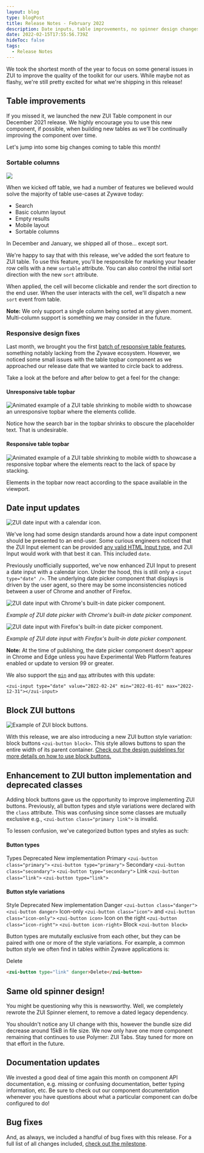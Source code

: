 ```yaml
---
layout: blog
type: blogPost
title: Release Notes - February 2022
description: Date inputs, table improvements, no spinner design changes, and bug fixes!
date: 2022-02-15T17:55:56.739Z
hideToc: false
tags:
  - Release Notes
---
```

We took the shortest month of the year to focus on some general issues in ZUI to improve the quality of the toolkit for our users. While maybe not as flashy, we're still pretty excited for what we're shipping in this release!

## Table improvements

If you missed it, we launched the new ZUI Table component in our December 2021 release. We highly encourage you to use this new component, if possible, when building new tables as we'll be continually improving the component over time.

Let's jump into some big changes coming to table this month!

<docs-spacer size="small"></docs-spacer>

### Sortable columns

![](/images/zui-table-sortable-example.png)

When we kicked off table, we had a number of features we believed would solve the majority of table use-cases at Zywave today:

* Search 
* Basic column layout 
* Empty results 
* Mobile layout 
* Sortable columns 

In December and January, we shipped all of those... except sort. 

We're happy to say that with this release, we've added the sort feature to ZUI table. To use this feature, you'll be responsible for marking your header row cells with a new `sortable` attribute. You can also control the initial sort direction with the new `sort` attribute. 

When applied, the cell will become clickable and render the sort direction to the end user. When the user interacts with the cell, we'll dispatch a new `sort` event from table.

<docs-note><strong>Note:</strong> We only support a single column being sorted at any given moment. Multi-column support is something we may consider in the future.</docs-note>

<docs-spacer size="small"></docs-spacer>

### Responsive design fixes

Last month, we brought you the first [batch of responsive table features](https://booster.zywave.dev/blog/posts/2022-01-20-release-notes-january-2022/#zui-table-is-now-mobile-responsive), something notably lacking from the Zywave ecosystem. However, we noticed some small issues with the table topbar component as we approached our release date that we wanted to circle back to address.

Take a look at the before and after below to get a feel for the change:

<docs-spacer size="small"></docs-spacer>

#### Unresponsive table topbar

![Animated example of a ZUI table shrinking to mobile width to showcase an unresponsive topbar where the elements collide.](/images/zui-table-topbar-unresponsive-example.gif)

Notice how the search bar in the topbar shrinks to obscure the placeholder text. That is undesirable.

<docs-spacer size="small"></docs-spacer>

#### Responsive table topbar

![Animated example of a ZUI table shrinking to mobile width to showcase a responsive topbar where the elements react to the lack of space by stacking.](/images/zui-table-topbar-responsive-example.gif)

Elements in the topbar now react according to the space available in the viewport.

<docs-spacer></docs-spacer>
## Date input updates

![ZUI date input with a calendar icon.](/images/zui-input-date.png)

We've long had some design standards around how a date input component should be presented to an end-user. Some curious engineers noticed that the ZUI Input element can be provided [any valid HTML Input type](https://developer.mozilla.org/en-US/docs/Web/HTML/Element/Input#input_types), and ZUI Input would work with that best it can. This included `date`. 

Previously unofficially supported, we've now enhanced ZUI Input to present a date input with a calendar icon. Under the hood, this is still only a `<input type="date" />`. The underlying date picker component that displays is driven by the user agent, so there may be some inconsistencies noticed between a user of Chrome and another of Firefox.

![ZUI date input with Chrome's built-in date picker component.](/images/zui-input-date-chrome.png)

*Example of ZUI date picker with Chrome's built-in date picker component.*

<docs-spacer size="small"></docs-spacer>

![ZUI date input with Firefox's built-in date picker component.](/images/zui-input-date-firefox.png)

*Example of ZUI date input with Firefox's built-in date picker component.*

<docs-note><strong>Note:</strong> At the time of publishing, the date picker component doesn't appear in Chrome and Edge unless you have Experimental Web Platform features enabled or update to version 99 or greater.</docs-note>

We also support the [`min`](https://developer.mozilla.org/en-US/docs/Web/HTML/Element/input/date#min) and [`max`](https://developer.mozilla.org/en-US/docs/Web/HTML/Element/input/date#max) attributes with this update:

```
<zui-input type="date" value="2022-02-24" min="2022-01-01" max="2022-12-31"></zui-input>
```

<docs-spacer></docs-spacer>

## Block ZUI buttons

![Example of ZUI block buttons.](/images/zui-button-block-example.png)

With this release, we are also introducing a new ZUI button style variation: block buttons `<zui-button block>`. This style allows buttons to span the entire width of its parent container. [Check out the design guidelines for more details on how to use block buttons.](https://booster.zywave.dev/design-system/components/buttons/?tab=usage)

<docs-spacer></docs-spacer>

## Enhancement to ZUI button implementation and deprecated classes

Adding block buttons gave us the opportunity to improve implementing ZUI buttons. Previously, all button types and style variations were declared with the `class` attribute. This was confusing since some classes are mutually exclusive e.g., `<zui-button class="primary link">` is invalid.

To lessen confusion, we've categorized button types and styles as such:

<docs-spacer size="small"></docs-spacer>

#### Button types

<zui-table style="--zui-table-columns-template: 12ch 1fr 1fr;">
  <zui-table-row header>
    <zui-table-cell>Types</zui-table-cell>
    <zui-table-cell>Deprecated</zui-table-cell>
    <zui-table-cell>New implementation</zui-table-cell>
  </zui-table-row>
  <zui-table-row>
    <zui-table-cell>Primary</zui-table-cell>
    <zui-table-cell><code>&lt;zui-button class="primary"&gt;</code></zui-table-cell>
    <zui-table-cell><code>&lt;zui-button type="primary"&gt;</code></zui-table-cell>
  </zui-table-row>
  <zui-table-row>
    <zui-table-cell>Secondary</zui-table-cell>
    <zui-table-cell><code>&lt;zui-button class="secondary"&gt;</code></zui-table-cell>
    <zui-table-cell><code>&lt;zui-button type="secondary"&gt;</code></zui-table-cell>
  </zui-table-row>
  <zui-table-row>
    <zui-table-cell>Link</zui-table-cell>
    <zui-table-cell><code>&lt;zui-button class="link"&gt;</code></zui-table-cell>
    <zui-table-cell><code>&lt;zui-button type="link"&gt;</code></zui-table-cell>
  </zui-table-row>
</zui-table>

<docs-spacer size="small"></docs-spacer>

#### Button style variations

<zui-table style="--zui-table-columns-template: 18ch 1fr 1fr;">
  <zui-table-row header>
    <zui-table-cell>Style</zui-table-cell>
    <zui-table-cell>Deprecated</zui-table-cell>
    <zui-table-cell>New implementation</zui-table-cell>
  </zui-table-row>
  <zui-table-row>
    <zui-table-cell>Danger</zui-table-cell>
    <zui-table-cell><code>&lt;zui-button class="danger"&gt;</code></zui-table-cell>
    <zui-table-cell><code>&lt;zui-button danger&gt;</code></zui-table-cell>
  </zui-table-row>
  <zui-table-row>
    <zui-table-cell>Icon-only</zui-table-cell>
    <zui-table-cell><code>&lt;zui-button class="icon"&gt;</code> and <code>&lt;zui-button class="icon-only"&gt;</code>
    </zui-table-cell>
    <zui-table-cell><code>&lt;zui-button icon&gt;</code></zui-table-cell>
  </zui-table-row>
  <zui-table-row>
    <zui-table-cell>Icon on the right</zui-table-cell>
    <zui-table-cell><code>&lt;zui-button class="icon-right"&gt;</code></zui-table-cell>
    <zui-table-cell><code>&lt;zui-button icon-right&gt;</code></zui-table-cell>
  </zui-table-row>
  <zui-table-row>
    <zui-table-cell>Block</zui-table-cell>
    <zui-table-cell></zui-table-cell>
    <zui-table-cell><code>&lt;zui-button block&gt;</code></zui-table-cell>
  </zui-table-row>
</zui-table>

<docs-spacer size="small"></docs-spacer>

Button types are mututally exclusive from each other, but they can be paired with one or more of the style variations. For example, a common button style we often find in tables within Zywave applications is:

<zui-button type="link" danger>Delete</zui-button>

```html
<zui-button type="link" danger>Delete</zui-button>
```

<docs-spacer></docs-spacer>

## Same old spinner design!

You might be questioning why this is newsworthy. Well, we completely rewrote the ZUI Spinner element, to remove a dated legacy dependency.

You shouldn't notice any UI change with this, however the bundle size did decrease around 15kB in file size. We now only have one more component remaining that continues to use Polymer: ZUI Tabs. Stay tuned for more on that effort in the future.

<docs-spacer></docs-spacer>

## Documentation updates

We invested a good deal of time again this month on component API documentation, e.g. missing or confusing documentation, better typing information, etc. Be sure to check out our component documentation whenever you have questions about what a particular component can do/be configured to do!

<docs-spacer></docs-spacer>

## Bug fixes

And, as always, we included a handful of bug fixes with this release. For a full list of all changes included, [check out the milestone](https://gitlab.com/groups/zywave/devkit/-/milestones/20#tab-issues).